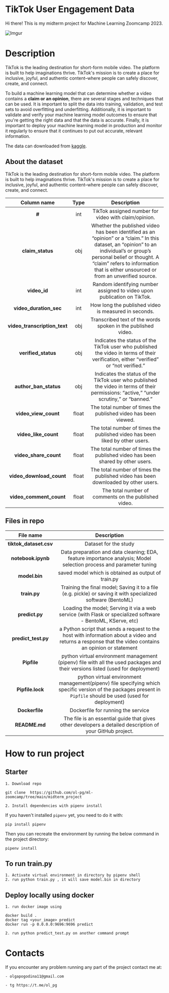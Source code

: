 # TikTok User Engagement Data

Hi there! This is my midterm project for Machine Learning Zoomcamp 2023.

![Imgur](https://www.internetmatters.org/wp-content/uploads/2019/04/Tik_Tok_logo.png)

# Description

TikTok is the leading destination for short-form mobile video. The platform is built to help imaginations thrive. TikTok's mission is to create a place for inclusive, joyful, and authentic content–where people can safely discover, create, and connect.

To build a machine learning model that can determine whether a video contains a **claim or an opinion**, there are several stages and techniques that can be used. It is important to split the data into training, validation, and test sets to avoid overfitting and underfitting. Additionally, it is important to validate and verify your machine learning model outcomes to ensure that you're getting the right data and that the data is accurate. Finally, it is important to deploy your machine learning model in production and monitor it regularly to ensure that it continues to put out accurate, relevant information.

The data can downloaded from [kaggle](https://www.kaggle.com/datasets/yakhyojon/tiktok/data).

## About the dataset

TikTok is the leading destination for short-form mobile video. The platform is built to help imaginations thrive. TikTok's mission is to create a place for inclusive, joyful, and authentic content–where people can safely discover, create, and connect.


|  Column name  |             Type             |  Description  |
|:--------:|:-----------------------------------:|:-----------------------------------:|
|    **#**   |  int  |   TikTok assigned number for video with claim/opinion.    |
|    **claim_status**   |  obj |    Whether the published video has been identified as an “opinion” or a “claim.” In this dataset, an “opinion”  to an individual’s or group’s personal belief or thought. A “claim” refers to information that is either unsourced or from an unverified source.  | 
|    **video_id**   |  int |    Random identifying number assigned to video upon publication on TikTok.  |
|   **video_duration_sec**   | int | How long the published video is measured in seconds. |
| **video_transcription_text** |    obj  | Transcribed text of the words spoken in the published video. |
| **verified_status** |  obj | Indicates the status of the TikTok user who published the video in terms of their verification, either “verified” or “not verified.”| 
|  **author_ban_status**  | obj  |Indicates the status of the TikTok user who published the video in terms of their permissions: “active,” “under scrutiny,” or “banned.” | 
| **video_view_count**  |  float | The total number of times the published video has been viewed. |
| **video_like_count**  |  float | The total number of times the published video has been liked by other users. |
| **video_share_count**  |  float | The total number of times the published video has been shared by other users. |
| **video_download_count**  |  float | The total number of times the published video has been downloaded by other users. |
| **video_comment_count**  |  float |  The total number of comments on the published video. |

## Files in repo
|  File name |      Description       |
|:--------:|:-----------------------------------:|
|    **tiktok_dataset.csv**   |  Dataset for the study |
|    **notebook.ipynb**   |  Data preparation and data cleaning; EDA, feature importance analysis; Model selection process and parameter tuning |
|    **model.bin**   |  saved model which is obtained as output of train.py |
|    **train.py**   |  Training the final model; Saving it to a file (e.g. pickle) or saving it with specialized software (BentoML) |
|    **predict.py**   |  Loading the model; Serving it via a web service (with Flask or specialized software - BentoML, KServe, etc)|
|    **predict_test.py**   |  a Python script that sends a request to the host with information about a video and returns a response that the video contains an opinion or statement |
|    **Pipfile**   |  python virtual environment management (pipenv) file with all the used packages and their versions listed (used for deployment)|
|    **Pipfile.lock**   |  python virtual environment management(pipenv) file specifying which specific version of the packages present in `Pipfile` should be used (used for deployment)|
|    **Dockerfile**   |  Dockerfile for running the service|
|    **README.md**   |  The file is an essential guide that gives other developers a detailed description of your GitHub project. | 



# How to run project

## Starter
    1. Download repo 
```
git clone  https://github.com/ol-pg/ml-zoomcamp/tree/main/midterm_project
``` 
    2. Install dependencies with pipenv install

If you haven't installed `pipenv` yet, you need to do it with:
```
pip install pipenv
```
Then you can recreate the environment by running the below command in the project directory:
```
pipenv install
```

## To run train.py
    1. Activate virtual environment in directory by pipenv shell
    2. run python train.py , it will save model.bin in directory

## Deploy locally using docker
    1. run docker image using 
```
docker build . 
docker tag <your_image> predict
docker run -p 0.0.0.0:9696:9696 predict 
``` 
    2. run python predict_test.py on another command prompt

# Contacts
If you encounter any problem running any part of the project contact me at:

    - olgapogodina11@gmail.com

    - tg https://t.me/ol_pg


